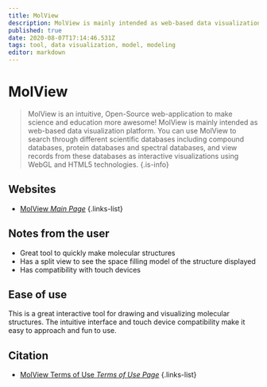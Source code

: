 ```yaml
---
title: MolView
description: MolView is mainly intended as web-based data visualization platform. 
published: true
date: 2020-08-07T17:14:46.531Z
tags: tool, data visualization, model, modeling
editor: markdown
---
```


# MolView

> MolView is an intuitive, Open-Source web-application to make science and education more awesome! MolView is mainly intended as web-based data visualization platform. You can use MolView to search through different scientific databases including compound databases, protein databases and spectral databases, and view records from these databases as interactive visualizations using WebGL and HTML5 technologies.
{.is-info}

## Websites

- [MolView *Main Page*](http://molview.org/)
{.links-list}

## Notes from the user
- Great tool to quickly make molecular structures
- Has a split view to see the space filling model of the structure displayed
- Has compatibility with touch devices

## Ease of use

This is a great interactive tool for drawing and visualizing molecular structures. The intuitive interface and touch device compatibility make it easy to approach and fun to use. 


## Citation
- [MolView Terms of Use *Terms of Use Page*](http://molview.org/legal)
{.links-list}

 